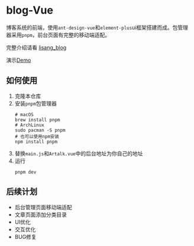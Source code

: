 # blog-Vue
博客系统的前端，使用`ant-design-vue`和`element-plus`ui框架搭建而成。包管理器采用`pnpm`，前台页面有完整的移动端适配。

完整介绍请看 [lisang_blog](https://github.com/wnnce/lisang_blog)

演示[Demo](https://blog.zeroxn.com)
## 如何使用
1. 克隆本仓库
2. 安装`pnpm`包管理器
    ```shell
    # macOS
    brew install pnpm
    # ArchLinux
    sudo pacman -S pnpm
    # 也可以使用npm安装
    npm install pnpm
   ```
3. 替换`main.js`和`Artalk.vue`中的后台地址为你自己的地址
4. 运行
    ```
    pnpm dev
    ```
## 后续计划
- 后台管理页面移动端适配
- 文章页面添加分类目录
- UI优化
- 交互优化
- BUG修复